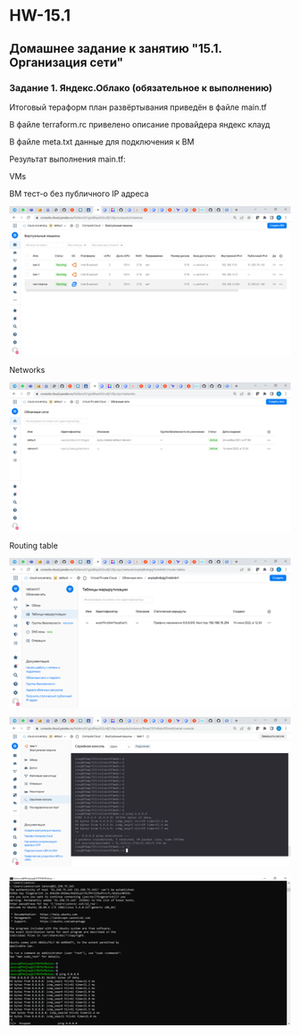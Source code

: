 # HW-15.1

##  Домашнее задание к занятию "15.1. Организация сети"

### Задание 1. Яндекс.Облако (обязательное к выполнению)

Итоговый тераформ план развёртывания приведён в файле main.tf

В файле terraform.rc привелено описание провайдера яндекс клауд

В файле meta.txt данные для подключения к ВМ

Результат выполнения main.tf:

VMs

ВМ тест-о без публичного IP адреса

![sonar1](https://github.com/olegrovenskiy/HW-15.1/blob/main/1.png)

Networks

![sonar1](https://github.com/olegrovenskiy/HW-15.1/blob/main/3.png)

Routing table

![sonar1](https://github.com/olegrovenskiy/HW-15.1/blob/main/4.png)



![sonar1](https://github.com/olegrovenskiy/HW-15.1/blob/main/5.png)


![sonar1](https://github.com/olegrovenskiy/HW-15.1/blob/main/6.png)
